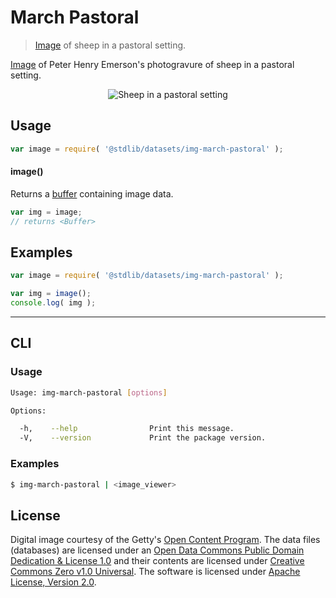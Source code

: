 # March Pastoral

> [Image][getty-src] of sheep in a pastoral setting.

<!-- <intro> -->

[Image][getty-src] of Peter Henry Emerson's photogravure of sheep in a pastoral setting.

<!-- <image align="center" src="./data/image.jpg" alt="Sheep in a pastoral setting"> -->

<div class="image" align="center">
    <img src="https://cdn.rawgit.com/stdlib-js/stdlib/9de351e89085f374156df9f19f4ad7fb2e8eec35/lib/node_modules/@stdlib/datasets/img-march-pastoral/data/image.jpg" alt="Sheep in a pastoral setting">
    <br>
</div>

<!-- </image> -->

<!-- </intro> -->


<!-- <usage> -->

## Usage

``` javascript
var image = require( '@stdlib/datasets/img-march-pastoral' );
```

#### image()

Returns a [buffer][node-buffer] containing image data.

``` javascript
var img = image;
// returns <Buffer>
```

<!-- </usage> -->


<!-- <examples> -->

<!-- TODO: more creative example. -->

## Examples

``` javascript
var image = require( '@stdlib/datasets/img-march-pastoral' );

var img = image();
console.log( img );
```

<!-- </examples> -->


<!-- <cli> -->

---

## CLI

<!-- <usage> -->

### Usage

``` bash
Usage: img-march-pastoral [options]

Options:

  -h,    --help                Print this message.
  -V,    --version             Print the package version.
```

<!-- </usage> -->


<!-- <examples> -->

### Examples

``` bash
$ img-march-pastoral | <image_viewer>
```

<!-- </examples> -->

<!-- </cli> -->


<!-- <license> -->

## License

Digital image courtesy of the Getty's [Open Content Program][getty-open-content]. The data files (databases) are licensed under an [Open Data Commons Public Domain Dedication & License 1.0][pddl-1.0] and their contents are licensed under [Creative Commons Zero v1.0 Universal][cc0]. The software is licensed under [Apache License, Version 2.0][apache-license].

<!-- </license> -->


<!-- <links> -->

[getty-open-content]: http://www.getty.edu/about/opencontent.html
[pddl-1.0]: http://opendatacommons.org/licenses/pddl/1.0/
[cc0]: https://creativecommons.org/publicdomain/zero/1.0
[apache-license]: https://www.apache.org/licenses/LICENSE-2.0

[getty-src]: http://www.getty.edu/art/collection/objects/141994/peter-henry-emerson-a-march-pastoral-suffolk-british-1888/

[node-buffer]: https://nodejs.org/api/buffer.html

<!-- </links> -->
